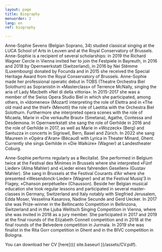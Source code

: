 ```yaml
---
layout: page
title: Biography
menuorder: 2
lang: en
ref: biography

---
```

Anne-Sophie Sevens (Belgian Soprano, 34) studied classical singing at the LUCA School of Arts in Leuven and at the Royal Conservatory of Brussels. Anne-Sophie is a recipient of several scholarships: in 2019 the Richard Wagner Cercle in Vienna invited her to join the Festpiele in Bayreuth, in 2016 and 2018 by Opernwerkstatt (Switzerland), in 2016 by Nei Stëmme (Luxembourg) donated by Focunda and in 2015 she received the Special Heritage Award from the Royal Conservatory of Brussels. 
Anne-Sophie made her professional operatic debut in TOBS (Theatre Orchestra Biel Solothurn) as Sopranistin in «Masterclass» of Terrence McNally, singing the aria of Lady Macbeth «Nel dì della vittoria». In 2015-2017 she was a member of the Swiss Opera Studio Biel in which she participated, among others, in «Idomeneo» (Mozart) interpreting the role of Elettra and in «The old maid and the thief» (Menotti) the role of Laetitia with the Orchestra Biel Solothurn. Furthermore she interpreted opera scenes with the role of Micaela, Marie in «Die verkaufte Braut» (Smetana), Agathe, Contessa and Desdemona. In Opernwerkstatt she sang the role of Gerhilde in 2016 and the role of Gerhilde in 2017, as well as Marie in «Wozzeck» (Berg) and Santuzza in concerts in Sigriswil, Bern, Basel and Zürich. In 2022 she sang Maureen in «Opéra d'Aran» (Bécaud) with Lyrica in Theater Minard, Ghent. Currently she sings Gerhilde in «Die Walküre» (Wagner) at Landestheater Coburg.

Anne-Sophie performs regularly as a Recitalist. She performed in Belgium twice at the Festival des Minimes in Brussels where she interpreted «Fünf Lieder» (Alma Mahler) and «Lieder eines fahrenden Gesellen» (Gustav Mahler). She sang in Brussels at the Festival Courants d’Air where she presented «Wesendonck-Lieder» (Wagner) and at the Festival Musiq’3 in Flagey, «Chanson perpétuelle» (Chausson). 
Beside her Belgian musical education she took regular lessons and participated in several master-classes in Germany, Switzerland and Italy notably with Siegfried Jerusalem, Edda Moser, Vesselina Kasarova, Nadine Secunde and Gerd Uecker. 
In 2017 she was Prize-winner in the Bellincanto Competition in Bellinzona, Switzerland and in the Ljuba Welitsch Singing Competition in Vienna, where she was invited in 2018 as a jury member. She participated in 2017 and 2019 at the final rounds of the Elizabeth Connell competition and in 2018 at the final rounds of the Belvedere competition in Jurmala. In 2019 she was finalist in the Rita Gorr competition in Ghent and in the BIVC competition in Bologna. 
 
You can download her CV [here]({{ site.baseurl }}/assets/CV.pdf).

